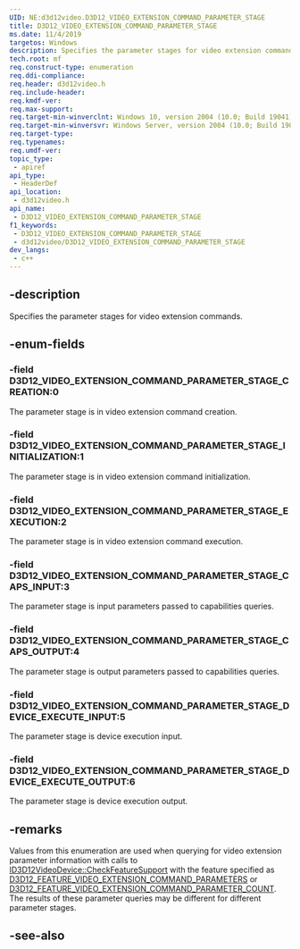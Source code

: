 ```yaml
---
UID: NE:d3d12video.D3D12_VIDEO_EXTENSION_COMMAND_PARAMETER_STAGE
title: D3D12_VIDEO_EXTENSION_COMMAND_PARAMETER_STAGE
ms.date: 11/4/2019
targetos: Windows
description: Specifies the parameter stages for video extension commands.
tech.root: mf
req.construct-type: enumeration
req.ddi-compliance: 
req.header: d3d12video.h
req.include-header: 
req.kmdf-ver: 
req.max-support: 
req.target-min-winverclnt: Windows 10, version 2004 (10.0; Build 19041)
req.target-min-winversvr: Windows Server, version 2004 (10.0; Build 19041)
req.target-type: 
req.typenames: 
req.umdf-ver: 
topic_type:
 - apiref
api_type:
 - HeaderDef
api_location:
 - d3d12video.h
api_name:
 - D3D12_VIDEO_EXTENSION_COMMAND_PARAMETER_STAGE
f1_keywords:
 - D3D12_VIDEO_EXTENSION_COMMAND_PARAMETER_STAGE
 - d3d12video/D3D12_VIDEO_EXTENSION_COMMAND_PARAMETER_STAGE
dev_langs:
 - c++
---
```


## -description

Specifies the parameter stages for video extension commands.

## -enum-fields

### -field D3D12_VIDEO_EXTENSION_COMMAND_PARAMETER_STAGE_CREATION:0

The parameter stage is in video extension command creation.

### -field D3D12_VIDEO_EXTENSION_COMMAND_PARAMETER_STAGE_INITIALIZATION:1

The parameter stage is in video extension command initialization.

### -field D3D12_VIDEO_EXTENSION_COMMAND_PARAMETER_STAGE_EXECUTION:2

The parameter stage is in video extension command execution.

### -field D3D12_VIDEO_EXTENSION_COMMAND_PARAMETER_STAGE_CAPS_INPUT:3

The parameter stage is input parameters passed to capabilities queries.

### -field D3D12_VIDEO_EXTENSION_COMMAND_PARAMETER_STAGE_CAPS_OUTPUT:4

The parameter stage is output parameters passed to capabilities queries.

### -field D3D12_VIDEO_EXTENSION_COMMAND_PARAMETER_STAGE_DEVICE_EXECUTE_INPUT:5

The parameter stage is device execution input.

### -field D3D12_VIDEO_EXTENSION_COMMAND_PARAMETER_STAGE_DEVICE_EXECUTE_OUTPUT:6

The parameter stage is device execution output.

## -remarks

Values from this enumeration are used when querying for video extension parameter information with calls to [ID3D12VideoDevice::CheckFeatureSupport](nf-d3d12video-id3d12videodevice-checkfeaturesupport.md) with the feature specified as [D3D12_FEATURE_VIDEO_EXTENSION_COMMAND_PARAMETERS](ne-d3d12video-d3d12_feature_video.md) or [D3D12_FEATURE_VIDEO_EXTENSION_COMMAND_PARAMETER_COUNT](ne-d3d12video-d3d12_feature_video.md). The results of these parameter queries may be different for different parameter stages.

## -see-also

